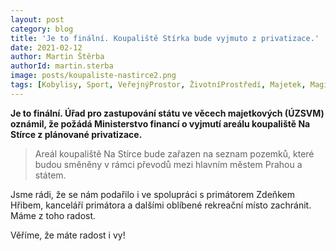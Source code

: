 ```yaml
---
layout: post
category: blog
title: 'Je to finální. Koupaliště Stírka bude vyjmuto z privatizace.'
date: 2021-02-12
author: Martin Štěrba
authorId: martin.sterba
image: posts/koupaliste-nastirce2.png
tags: [Kobylisy, Sport, VeřejnýProstor, ŽivotníProstředí, Majetek, Magistrát]
---
```


**Je to finální. Úřad pro zastupování státu ve věcech majetkových (ÚZSVM) oznámil, že požádá Ministerstvo financí o vyjmutí areálu koupaliště Na Stírce z plánované privatizace.** 

> Areál koupaliště Na Stírce bude zařazen na seznam pozemků, které budou směněny v rámci převodů mezi hlavním městem Prahou a státem. 

Jsme rádi, že se nám podařilo i ve spolupráci s primátorem Zdeňkem Hřibem, kanceláří primátora a dalšími oblíbené rekreační místo zachránit. Máme z toho radost. 

Věříme, že máte radost i vy!

